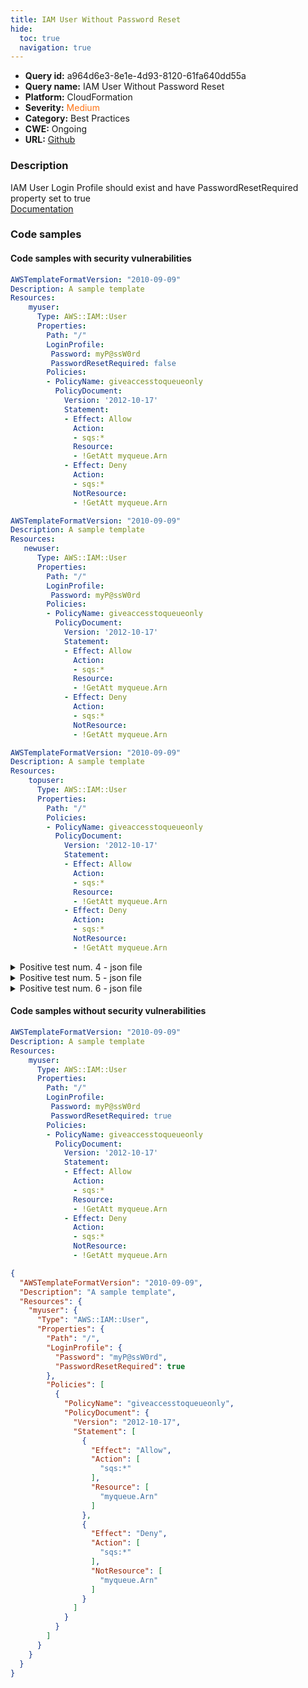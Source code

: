 ```yaml
---
title: IAM User Without Password Reset
hide:
  toc: true
  navigation: true
---
```


<style>
  .highlight .hll {
    background-color: #ff171742;
  }
  .md-content {
    max-width: 1100px;
    margin: 0 auto;
  }
</style>

-   **Query id:** a964d6e3-8e1e-4d93-8120-61fa640dd55a
-   **Query name:** IAM User Without Password Reset
-   **Platform:** CloudFormation
-   **Severity:** <span style="color:#ff7213">Medium</span>
-   **Category:** Best Practices
-   **CWE:** Ongoing
-   **URL:** [Github](https://github.com/Checkmarx/kics/tree/master/assets/queries/cloudFormation/aws/user_iam_missing_password_reset_required)

### Description
IAM User Login Profile should exist and have PasswordResetRequired property set to true<br>
[Documentation](https://docs.aws.amazon.com/AWSCloudFormation/latest/UserGuide/aws-properties-iam-user-loginprofile.html)

### Code samples
#### Code samples with security vulnerabilities
```yaml title="Positive test num. 1 - yaml file" hl_lines="10"
AWSTemplateFormatVersion: "2010-09-09"
Description: A sample template
Resources:
    myuser:
      Type: AWS::IAM::User
      Properties:
        Path: "/"
        LoginProfile:
         Password: myP@ssW0rd
         PasswordResetRequired: false
        Policies:
        - PolicyName: giveaccesstoqueueonly
          PolicyDocument:
            Version: '2012-10-17'
            Statement:
            - Effect: Allow
              Action:
              - sqs:*
              Resource:
              - !GetAtt myqueue.Arn
            - Effect: Deny
              Action:
              - sqs:*
              NotResource:
              - !GetAtt myqueue.Arn

```
```yaml title="Positive test num. 2 - yaml file" hl_lines="8"
AWSTemplateFormatVersion: "2010-09-09"
Description: A sample template
Resources:
   newuser:
      Type: AWS::IAM::User
      Properties:
        Path: "/"
        LoginProfile:
         Password: myP@ssW0rd
        Policies:
        - PolicyName: giveaccesstoqueueonly
          PolicyDocument:
            Version: '2012-10-17'
            Statement:
            - Effect: Allow
              Action:
              - sqs:*
              Resource:
              - !GetAtt myqueue.Arn
            - Effect: Deny
              Action:
              - sqs:*
              NotResource:
              - !GetAtt myqueue.Arn

```
```yaml title="Positive test num. 3 - yaml file" hl_lines="6"
AWSTemplateFormatVersion: "2010-09-09"
Description: A sample template
Resources:
    topuser:
      Type: AWS::IAM::User
      Properties:
        Path: "/"
        Policies:
        - PolicyName: giveaccesstoqueueonly
          PolicyDocument:
            Version: '2012-10-17'
            Statement:
            - Effect: Allow
              Action:
              - sqs:*
              Resource:
              - !GetAtt myqueue.Arn
            - Effect: Deny
              Action:
              - sqs:*
              NotResource:
              - !GetAtt myqueue.Arn

```
<details><summary>Positive test num. 4 - json file</summary>

```json hl_lines="38"
{
  "AWSTemplateFormatVersion": "2010-09-09",
  "Description": "A sample template",
  "Resources": {
    "myuser": {
      "Properties": {
        "Policies": [
          {
            "PolicyName": "giveaccesstoqueueonly",
            "PolicyDocument": {
              "Version": "2012-10-17",
              "Statement": [
                {
                  "Effect": "Allow",
                  "Action": [
                    "sqs:*"
                  ],
                  "Resource": [
                    "myqueue.Arn"
                  ]
                },
                {
                  "Effect": "Deny",
                  "Action": [
                    "sqs:*"
                  ],
                  "NotResource": [
                    "myqueue.Arn"
                  ]
                }
              ]
            }
          }
        ],
        "Path": "/",
        "LoginProfile": {
          "Password": "myP@ssW0rd",
          "PasswordResetRequired": false
        }
      },
      "Type": "AWS::IAM::User"
    }
  }
}

```
</details>
<details><summary>Positive test num. 5 - json file</summary>

```json hl_lines="9"
{
  "AWSTemplateFormatVersion": "2010-09-09",
  "Description": "A sample template",
  "Resources": {
    "newuser": {
      "Type": "AWS::IAM::User",
      "Properties": {
        "Path": "/",
        "LoginProfile": {
          "Password": "myP@ssW0rd"
        },
        "Policies": [
          {
            "PolicyName": "giveaccesstoqueueonly",
            "PolicyDocument": {
              "Version": "2012-10-17",
              "Statement": [
                {
                  "Effect": "Allow",
                  "Action": [
                    "sqs:*"
                  ],
                  "Resource": [
                    "myqueue.Arn"
                  ]
                },
                {
                  "Effect": "Deny",
                  "Action": [
                    "sqs:*"
                  ],
                  "NotResource": [
                    "myqueue.Arn"
                  ]
                }
              ]
            }
          }
        ]
      }
    }
  }
}

```
</details>
<details><summary>Positive test num. 6 - json file</summary>

```json hl_lines="7"
{
  "AWSTemplateFormatVersion": "2010-09-09",
  "Description": "A sample template",
  "Resources": {
    "topuser": {
      "Type": "AWS::IAM::User",
      "Properties": {
        "Path": "/",
        "Policies": [
          {
            "PolicyDocument": {
              "Version": "2012-10-17",
              "Statement": [
                {
                  "Action": [
                    "sqs:*"
                  ],
                  "Resource": [
                    "myqueue.Arn"
                  ],
                  "Effect": "Allow"
                },
                {
                  "Effect": "Deny",
                  "Action": [
                    "sqs:*"
                  ],
                  "NotResource": [
                    "myqueue.Arn"
                  ]
                }
              ]
            },
            "PolicyName": "giveaccesstoqueueonly"
          }
        ]
      }
    }
  }
}

```
</details>


#### Code samples without security vulnerabilities
```yaml title="Negative test num. 1 - yaml file"
AWSTemplateFormatVersion: "2010-09-09"
Description: A sample template
Resources:
    myuser:
      Type: AWS::IAM::User
      Properties:
        Path: "/"
        LoginProfile:
         Password: myP@ssW0rd
         PasswordResetRequired: true
        Policies:
        - PolicyName: giveaccesstoqueueonly
          PolicyDocument:
            Version: '2012-10-17'
            Statement:
            - Effect: Allow
              Action:
              - sqs:*
              Resource:
              - !GetAtt myqueue.Arn
            - Effect: Deny
              Action:
              - sqs:*
              NotResource:
              - !GetAtt myqueue.Arn
```
```json title="Negative test num. 2 - json file"
{
  "AWSTemplateFormatVersion": "2010-09-09",
  "Description": "A sample template",
  "Resources": {
    "myuser": {
      "Type": "AWS::IAM::User",
      "Properties": {
        "Path": "/",
        "LoginProfile": {
          "Password": "myP@ssW0rd",
          "PasswordResetRequired": true
        },
        "Policies": [
          {
            "PolicyName": "giveaccesstoqueueonly",
            "PolicyDocument": {
              "Version": "2012-10-17",
              "Statement": [
                {
                  "Effect": "Allow",
                  "Action": [
                    "sqs:*"
                  ],
                  "Resource": [
                    "myqueue.Arn"
                  ]
                },
                {
                  "Effect": "Deny",
                  "Action": [
                    "sqs:*"
                  ],
                  "NotResource": [
                    "myqueue.Arn"
                  ]
                }
              ]
            }
          }
        ]
      }
    }
  }
}

```
